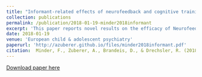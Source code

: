 ```yaml
---
title: "Informant‑related effects of neurofeedback and cognitive training in children with ADHD including a waiting control phase: a randomized‑controlled trial"
collection: publications
permalink: /publication/2018-01-19-minder2018informant
excerpt: 'This paper reports novel results on the efficacy of Neurofeedback and cognitive training in ADHD'
date: 2018-01-19
venue: 'European child & adolescent psychiatry'
paperurl: 'http://azuberer.github.io/files/minder2018informant.pdf'
citation:  Minder, F., Zuberer, A., Brandeis, D., & Drechsler, R. (2018). Informant-related effects of neurofeedback and cognitive training in children with ADHD including a waiting control phase: a randomized-controlled trial. <i>European child & adolescent psychiatry</i>. 27(8), pp. 1055–1066. doi: 10.1007/s00787-018-1116-1.
---
```


[Download paper here](http://azuberer.github.io/files/minder2018informant.pdf)



